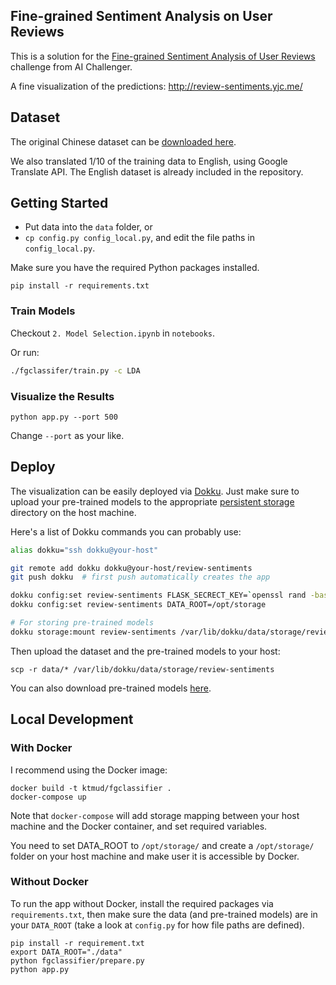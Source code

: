 Fine-grained Sentiment Analysis on User Reviews
-----------------------------------------------

This is a solution for the [Fine-grained Sentiment Analysis of User Reviews](https://challenger.ai/competition/fsauor2018) challenge
from AI Challenger.

A fine visualization of the predictions: http://review-sentiments.yjc.me/

## Dataset

The original Chinese dataset can be [downloaded here](https://drive.google.com/file/d/1YYRWKJmahhVW7ZmzGeEtlKqDl4h-v0wG/view).

We also translated 1/10 of the training data to English, using Google Translate API.
The English dataset is already included in the repository.

## Getting Started

- Put data into the `data` folder, or
- `cp config.py config_local.py`, and edit the file paths in `config_local.py`.

Make sure you have the required Python packages installed.

```
pip install -r requirements.txt
```

### Train Models

Checkout `2. Model Selection.ipynb` in `notebooks`.

Or run:

```bash
./fgclassifer/train.py -c LDA
```

### Visualize the Results

```
python app.py --port 500
```

Change `--port` as your like.

## Deploy

The visualization can be easily deployed via [Dokku](https://github.com/dokku/dokku).
Just make sure to upload your pre-trained models to the appropriate
[persistent storage](https://github.com/dokku/dokku/blob/master/docs/advanced-usage/persistent-storage.md)
directory on the host machine.

Here's a list of Dokku commands you can probably use:

```bash
alias dokku="ssh dokku@your-host"

git remote add dokku dokku@your-host/review-sentiments
git push dokku  # first push automatically creates the app

dokku config:set review-sentiments FLASK_SECRECT_KEY=`openssl rand -base64 16`
dokku config:set review-sentiments DATA_ROOT=/opt/storage

# For storing pre-trained models
dokku storage:mount review-sentiments /var/lib/dokku/data/storage/review-sentiments:/opt/storage
```

Then upload the dataset and the pre-trained models to your host:

```
scp -r data/* /var/lib/dokku/data/storage/review-sentiments
```

You can also download pre-trained models [here](http://review-sentiments.yjc.me/files/models/).


## Local Development


### With Docker

I recommend using the Docker image:

```
docker build -t ktmud/fgclassifier .
docker-compose up
```

Note that `docker-compose` will add storage mapping between
your host machine and the Docker container, and set required
variables.

You need to set DATA_ROOT to `/opt/storage/` and
create a `/opt/storage/` folder on your
host machine and make user it is accessible by Docker.

### Without Docker

To run the app without Docker, install the required packages 
via `requirements.txt`, then make sure the data (and pre-trained models)
are in your `DATA_ROOT` (take a look at `config.py` for how file paths are
defined).

```
pip install -r requirement.txt
export DATA_ROOT="./data"
python fgclassifier/prepare.py
python app.py
```
